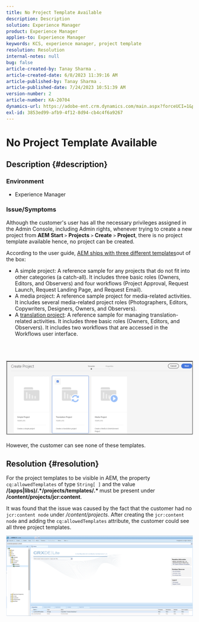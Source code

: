 ```yaml
---
title: No Project Template Available
description: Description
solution: Experience Manager
product: Experience Manager
applies-to: Experience Manager
keywords: KCS, experience manager, project template
resolution: Resolution
internal-notes: null
bug: false
article-created-by: Tanay Sharma .
article-created-date: 6/8/2023 11:39:16 AM
article-published-by: Tanay Sharma .
article-published-date: 7/24/2023 10:51:39 AM
version-number: 2
article-number: KA-20704
dynamics-url: https://adobe-ent.crm.dynamics.com/main.aspx?forceUCI=1&pagetype=entityrecord&etn=knowledgearticle&id=d26e3015-f105-ee11-8f6e-6045bd006b3d
exl-id: 3853ed99-afb9-4f12-8d94-cb4c4f6a9267
---
```

# No Project Template Available

## Description {#description}


### Environment

- Experience Manager


### Issue/Symptoms

Although the customer's user has all the necessary privileges assigned in the Admin Console, including Admin rights, whenever trying to create a new project from <b>AEM Start </b>`>`  <b>Projects</b> `>`  <b>Create</b> `>`  <b>Project</b>, there is no project template available hence, no project can be created.

According to the user guide, [AEM ships with three different templates](https://experienceleague.adobe.com/docs/experience-manager-cloud-service/content/sites/authoring/projects/overview.html?lang=en#project-templates)out of the box:

- A simple project: A reference sample for any projects that do not fit into other categories (a catch-all). It includes three basic roles (Owners, Editors, and Observers) and four workflows (Project Approval, Request Launch, Request Landing Page, and Request Email).
- A media project: A reference sample project for media-related activities. It includes several media-related project roles (Photographers, Editors, Copywriters, Designers, Owners, and Observers).
- A [translation project](https://experienceleague.adobe.com/docs/experience-manager-cloud-service/content/sites/administering/reusing-content/translation/overview.html?lang=en): A reference sample for managing translation-related activities. It includes three basic roles (Owners, Editors, and Observers). It includes two workflows that are accessed in the Workflows user interface.

<br><br><br>![](assets/___d36e3015-f105-ee11-8f6e-6045bd006b3d___.png)<br><br>
However, the customer can see none of these templates.


## Resolution {#resolution}


For the project templates to be visible in AEM, the property `cq:allowedTemplates` of type `String[ ]` and the value <b>/(apps|libs)/.\*/projects/templates/.\* </b> must be present under <b>/content/projects/jcr:content</b>.

It was found that the issue was caused by the fact that the customer had no `jcr:content node` under */content/projects*. After creating the `jcr:content node` and adding the `cq:allowedTemplates` attribute, the customer could see all three project templates.



![](assets/ef0af61b-2843-ed11-bba2-0022480866ad.png)
